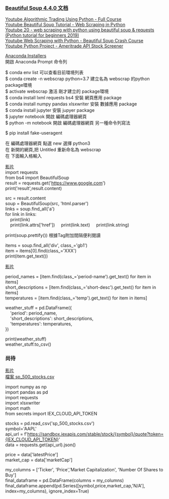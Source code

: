 
### [Beautiful Soup 4.4.0 文档](https://beautifulsoup.readthedocs.io/zh_CN/v4.4.0/)  

[Youtube Algorithmic Trading Using Python - Full Course](https://www.youtube.com/watch?v=xfzGZB4HhEE&ab_channel=freeCodeCamp.org)  
[Youtube Beautiful Soup Tutorial - Web Scraping in Python](https://www.youtube.com/watch?v=87Gx3U0BDlo&ab_channel=freeCodeCamp.org)  
[Youtube 20 - web scraping with python using beautiful soup & requests (Python tutorial for beginners 2019)](https://www.youtube.com/watch?v=E5cSNSeBhjw&ab_channel=CleverProgrammer)  
[Youtube Web Scraping with Python - Beautiful Soup Crash Course](https://www.youtube.com/watch?v=XVv6mJpFOb0&ab_channel=freeCodeCamp.org)  
[Youtube Python Project - Ameritrade API Stock Screener](https://www.youtube.com/watch?v=HXGtLIoiv3Q&ab_channel=freeCodeCamp.org)  

[Anaconda Installers](https://www.anaconda.com/products/individual#Downloads)  
開啟 Anaconda Prompt 命令列  

$ conda env list 可以查看目前環境列表  
$ conda create -n webscrap python=3.7 建立名為 webscrap 的python package環境  
$ activate webscrap 激活 剛才建立的 package環境  
$ conda install lxml requests bs4 安裝 網頁應用 package  
$ conda install numpy pandas xlsxwriter 安裝 數據應用 package  
$ conda install jupyter  安裝 jupyer package  
$ jupyter notebook  開啟 編碼處理器網頁  
$ python -m notebook  開啟 編碼處理器網頁 另一種命令列寫法   

$ pip install fake-useragent  

在 編碼處理器網頁 點選 new 選擇 python3  
在 新開的網頁,把 Untitled 重新命名為 webscrap  
在 下面輸入格輸入  

[影片](https://www.youtube.com/watch?v=87Gx3U0BDlo&ab_channel=freeCodeCamp.org)  
import requests   
from bs4 import BeautifulSoup  
result = requests.get('https://www.google.com')  
print('result',result.content)  

src = result.content  
soup = BeautifulSoup(src, 'html.parser')  
links = soup.find_all('a')  
for link in links:  
&nbsp; &nbsp; print(link)  
&nbsp; &nbsp; print(link.attrs['href'])
&nbsp; &nbsp; print(link.text)
&nbsp; &nbsp; print(link.string)

print(soup.prettify())  根據Tag附加間隔便利閱讀  

items = soup.find_all('div', class_='gb1')  
item = items[0].find(class_='XXX')  
print(item.get_text())   

[影片](https://youtu.be/E5cSNSeBhjw?t=1530)  

period_names = [item.find(class_='period-name').get_text() for item in items]  
short_descriptions = [item.find(class_='short-desc').get_text() for item in items]  
temperatures = [item.find(class_='temp').get_text() for item in items]  

weather_stuff = pd.DataFrame({  
&nbsp; &nbsp; 'period': period_name,  
&nbsp; &nbsp; 'short_descriptions': short_descriptions,  
&nbsp; &nbsp; 'temperatures': temperatures,  
})  

print(weather_stuff)  
weather_stuff.to_csv()  


### 尚待  

[影片](https://youtu.be/xfzGZB4HhEE?t=1624)  
[檔案 sp_500_stocks.csv](https://drive.google.com/file/d/1ZJSpbY69DVckVZlO9cC6KkgfSufybcHN/view?usp=sharing)

import numpy as np  
import pandas as pd  
import requests  
import xlsxwriter  
import math  
from secrets import IEX_CLOUD_API_TOKEN  

stocks = pd.read_csv('sp_500_stocks.csv')  
symbol='AAPL'  
api_url = f'https://sandbox.iexapis.com/stable/stock/{symbol}/quote?token={IEX_CLOUD_API_TOKEN}'  
data = requests.get(api_url).json()  

price = data['latestPrice']  
market_cap = data['marketCap']  

my_columns = ['Ticker', 'Price','Market Capitalization', 'Number Of Shares to Buy']  
final_dataframe = pd.DataFrame(columns = my_columns)  
final_dataframe.append(pd.Series([symbol,price,market_cap,'N/A'], index=my_columns),  ignore_index=True)   







